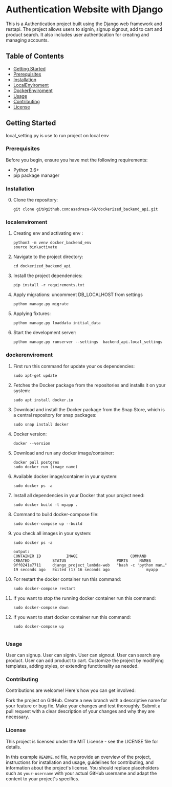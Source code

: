 # Authentication Website with Django

This is a Authentication project built using the Django web framework and restapi. The project allows users to signin, signup signout, add to cart and product search. It also includes user authentication for creating and managing accounts.

## Table of Contents

- [Getting Started](#getting-started)
- [Prerequisites](#prerequisites)
- [Installation](#installation)
- [LocalEnviroment](#localenviroment)
- [DockerEnviroment](#dockerenviroment)
- [Usage](#usage)
- [Contributing](#contributing)
- [License](#license)

## Getting Started
local_setting.py is use to run project on local env
### Prerequisites

Before you begin, ensure you have met the following requirements:

- Python 3.6+
- pip package manager

### Installation

0. Clone the repository:

   ```shell
   git clone git@github.com:asadraza-69/dockerized_backend_api.git

### localenviroment

1. Creating env and activating env :
    ```shell
    python3 -m venv docker_backend_env
    source bin\activate

2. Navigate to the project directory:
    ```shell
    cd dockerized_backend_api

3. Install the project dependencies:
    ```shell
    pip install -r requirements.txt
4. Apply migrations:
    uncomment DB_LOCALHOST from settings
    ```shell
    python manage.py migrate

5. Applying fixtures:
    ```shell
    python manage.py loaddata initial_data

6. Start the development server:
    ```shell
    python manage.py runserver --settings  backend_api.local_settings

### dockerenviroment
1. First run this command for update your os dependencies:
    ```shell
    sudo apt-get update

2. Fetches the Docker package from the repositories and installs it on your system:
    ```shell
    sudo apt install docker.io

3. Download and install the Docker package from the Snap Store, which is a central repository for snap packages:
    ```shell
    sudo snap install docker

4. Docker version:
    ```shell
    docker --version

5. Download and run any docker image/container:
    ```shell
    docker pull postgres
    sudo docker run (image name)

6. Available docker image/container in your system:
    ```shell
    sudo docker ps -a

7. Install all dependencies in your Docker that your project need:
    ```shell
    sudo docker build -t myapp .

8. Command to build docker-compose file:
    ```shell
    sudo docker-compose up --build

9. you check all images in your system:
    ```shell
    sudo docker ps -a

    output:
    CONTAINER ID           IMAGE                       COMMAND                  CREATED          STATUS                      PORTS     NAMES
    9ff0241e7711     django_project_lambda-web   "bash -c 'python man…"   19 seconds ago   Exited (1) 16 seconds ago                myapp

10. For restart the docker container run this command:
    ```shell    
    sudo docker-compose restart

11. If you want to stop the running docker container run this command:
    ```shell
    sudo docker-compose down

12. If you want to start docker container run this command:
    ```shell    
    sudo docker-compose up


### Usage
User can signup.
User can signin.
User can signout.
User can search any product.
User can add product to cart.
Customize the project by modifying templates, adding styles, or extending functionality as needed.

### Contributing
Contributions are welcome! Here's how you can get involved:

Fork the project on GitHub.
Create a new branch with a descriptive name for your feature or bug fix.
Make your changes and test thoroughly.
Submit a pull request with a clear description of your changes and why they are necessary.

### License
This project is licensed under the MIT License - see the LICENSE file for details.


In this example `README.md` file, we provide an overview of the project, instructions for installation and usage, guidelines for contributing, and information about the project's license. You should replace placeholders such as `your-username` with your actual GitHub username and adapt the content to your project's specifics.
